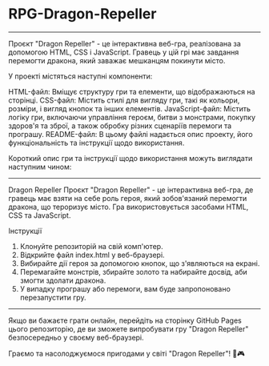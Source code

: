 # RPG-Dragon-Repeller

_______________________________________________________________________________________________

Проєкт "Dragon Repeller" - це інтерактивна веб-гра, реалізована за допомогою HTML, CSS і JavaScript. Гравець у цій грі має завдання перемогти дракона, який заважає мешканцям покинути місто.

У проекті містяться наступні компоненти:

HTML-файл: Вміщує структуру гри та елементи, що відображаються на сторінці.
CSS-файл: Містить стилі для вигляду гри, такі як кольори, розміри, і вигляд кнопок та інших елементів.
JavaScript-файл: Містить логіку гри, включаючи управління героєм, битви з монстрами, покупку здоров'я та зброї, а також обробку різних сценаріїв перемоги та програшу.
README-файл: В цьому файлі надається опис проекту, його функціональність та інструкції щодо використання.

Короткий опис гри та інструкції щодо використання можуть виглядати наступним чином:

_______________________________________________________________________________________________

Dragon Repeller
Проєкт "Dragon Repeller" - це інтерактивна веб-гра, де гравець має взяти на себе роль героя, який зобов'язаний перемогти дракона, що тероризує місто. Гра використовується засобами HTML, CSS та JavaScript.

Інструкції
1) Клонуйте репозиторій на свій комп'ютер.
2) Відкрийте файл index.html у веб-браузері.
3) Вибирайте дії героя за допомогою кнопок, що з'являються на екрані.
4) Перемагайте монстрів, збирайте золото та набирайте досвід, аби змогти здолати дракона.
5) У випадку програшу або перемоги, вам буде запропоновано перезапустити гру.

_______________________________________________________________________________________________

Якщо ви бажаєте грати онлайн, перейдіть на сторінку GitHub Pages цього репозиторію, де ви зможете випробувати гру "Dragon Repeller" безпосередньо у своєму веб-браузері.

Граємо та насолоджуємося пригодами у світі "Dragon Repeller"! 🐉🎮
